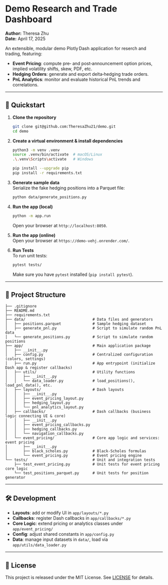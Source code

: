 # Demo Research and Trade Dashboard

**Author:** Theresa Zhu  
**Date:** April 17, 2025

An extensible, modular demo Plotly Dash application for reserch and trading, featuring:

- **Event Pricing**: compute pre‑ and post‑announcement option prices, implied volatility shifts, skew, PDF, etc.
- **Hedging Orders**: generate and export delta‑hedging trade orders.
- **PnL Analytics**: monitor and evaluate historical PnL trends and correlations.

---

## 🚀 Quickstart

1. **Clone the repository**  
   ```bash
   git clone git@github.com:TheresaZhu21/demo.git
   cd demo
   ```

2. **Create a virtual environment & install dependencies**  
   ```bash
   python3 -m venv .venv
   source .venv/bin/activate  # macOS/Linux
   .\.venv\Scripts\activate   # Windows

   pip install --upgrade pip
   pip install -r requirements.txt
   ```

3. **Generate sample data**  
   Serialize the fake hedging positions into a Parquet file:
   ```bash
   python data/generate_positions.py
   ```

4. **Run the app (local)**  
   ```bash
   python -m app.run
   ```
   Open your browser at `http://localhost:8050`.

5. **Run the app (online)**  
   Open your browser at `https://demo-vehj.onrender.com/`.

6. **Run Tests**  
   To run unit tests:
   ```bash
   pytest tests/
   ```
   Make sure you have `pytest` installed (`pip install pytest`).

---

## 📁 Project Structure

```
├── .gitignore
├── README.md
├── requirements.txt
├── data/                              # Data files and generators
│   ├── positions.parquet              # Sample hedging dataset
│   ├── generate_pnl.py                # Script to simulate random PnL data
│   └── generate_positions.py          # Script to simulate random positions
├── app/                               # Main application package
│   ├── __init__.py
│   ├── config.py                      # Centralized configuration (colors, settings)
│   ├── run.py                         # App entrypoint (initialize Dash app & register callbacks)
│   ├── utils/                         # Utility functions
│   │   ├── __init__.py
│   │   └── data_loader.py             # load_positions(), load_pnl_data(), etc.
│   ├── layouts/                       # Dash layouts
│   │   ├── __init__.py
│   │   ├── event_pricing_layout.py
│   │   ├── hedging_layout.py
│   │   └── pnl_analytics_layout.py
│   ├── callbacks/                     # Dash callbacks (business logic connecting UI & core)
│   │   ├── __init__.py
│   │   ├── event_pricing_callbacks.py
│   │   ├── hedging_callbacks.py
│   │   └── navigation_callbacks.py
│   └── event_pricing/                 # Core app logic and services: event pricing
│       ├── __init__.py
│       ├── black_scholes.py           # Black-Scholes formulas
│       └── event_pricing.py           # Event pricing engine
└── tests/                             # Unit and integration tests
    ├── test_event_pricing.py          # Unit tests for event pricing core logic
    └── test_positions_parquet.py      # Unit tests for position generator
```

---

## 🛠️ Development

- **Layouts**: add or modify UI in `app/layouts/*.py`
- **Callbacks**: register Dash callbacks in `app/callbacks/*.py`
- **Core Logic**: extend pricing or analytics classes under `app/event_pricing/`
- **Config**: adjust shared constants in `app/config.py`
- **Data**: manage input datasets in `data/`, load via `app/utils/data_loader.py`

---

## 📄 License

This project is released under the MIT License. See [LICENSE](LICENSE) for details.

